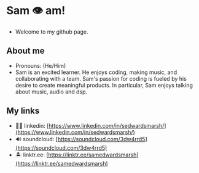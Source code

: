 # Sam 👁 am! 
* Welcome to my github page.

## About me
* Pronouns: (He/Him)
* Sam is an excited learner. He enjoys coding, making music, and collaborating with a team. Sam's passion for coding is fueled by his desire to create meaningful products. In particular, Sam enjoys talking about music, audio and dsp.

## My links
* 🧑‍💼 linkedin: [https://www.linkedin.com/in/sedwardsmarsh/](https://www.linkedin.com/in/sedwardsmarsh/)
* 🔊 soundcloud: [https://soundcloud.com/3dw4rrd5](https://soundcloud.com/3dw4rrd5)
* 🏝 linktr.ee: [https://linktr.ee/samedwardsmarsh](https://linktr.ee/samedwardsmarsh)

<!--
**sedwardsmarsh/sedwardsmarsh** is a ✨ _special_ ✨ repository because its `README.md` (this file) appears on your GitHub profile.

Here are some ideas to get you started:

- 🔭 I’m currently working on ...
- 🌱 I’m currently learning ...
- 👯 I’m looking to collaborate on ...
- 🤔 I’m looking for help with ...
- 💬 Ask me about ...
- 📫 How to reach me: ...
- 😄 Pronouns: ...
- ⚡ Fun fact: ...
-->
